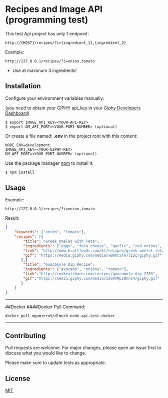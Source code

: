 # Recipes and Image API (programming test)

This test Api project has only 1 endpoint:

```
http://{HOST}/recipes/?i={ingredient_1},{ingredient_2}
```

Example:
```
http://127.0.0.1/recipes/?i=onion,tomato
```
* Use at maximum 3 ingredients!

## Installation

Configure your environment variables manually:

(you need to obtain your GIPHY api_key in your [Giphy Developers Dashboard](https://developers.giphy.com/dashboard/))
```
$ export IMAGE_API_KEY=<YOUR-API-KEY>
$ export DM_API_PORT=<YOUR-PORT-NUMBER> (optional)
```

Or create a file named: **.env** in the project root with this content:

```
NODE_ENV=development
IMAGE_API_KEY=<YOUR-GIPHY-KEY>
DM_API_PORT=<YOUR-PORT-NUMBER> (optional)
```

Use the package manager [npm](https://npmjs.com) to install it.

```bash
$ npm install
```

## Usage

Example:
```
http://127.0.0.1/recipes/?i=onion,tomato
```

Result:
```json
{
	"keywords": ["onion", "tomato"],
	"recipes": [{
		"title": "Greek Omelet with Feta",
		"ingredients": ["eggs", "feta cheese", "garlic", "red onions", "spinach", "tomato", "water"],
		"link": "http://www.kraftfoods.com/kf/recipes/greek-omelet-feta-104508.aspx",
		"gif": "https://media.giphy.com/media/xBRhcST67lI2c/giphy.gif"
	   },{
		"title": "Guacamole Dip Recipe",
		"ingredients": ["avocado", "onions", "tomato"],
		"link":"http://cookeatshare.com/recipes/guacamole-dip-2783",
		"gif":"https://media.giphy.com/media/I3eVhMpz8hns4/giphy.gif"
	   }
	]
}
```
---------

##Docker
####Docker Pull Command:
```
docker pull mgumiero9/dlmuch-node-api-test-docker
```
---------

## Contributing
Pull requests are welcome. For major changes, please open an issue first to discuss what you would like to change.

Please make sure to update tests as appropriate.

## License
[MIT](https://choosealicense.com/licenses/mit/)